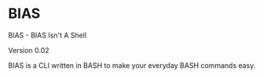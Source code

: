 # BIAS
BIAS - BIAS Isn't A Shell

Version 0.02

BIAS is a CLI written in BASH to make your everyday BASH commands easy.
